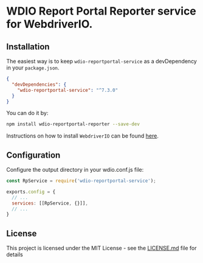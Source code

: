 WDIO Report Portal Reporter service for WebdriverIO.
====================

## Installation
The easiest way is to keep `wdio-reportportal-service` as a devDependency in your `package.json`.
```json
{
  "devDependencies": {
    "wdio-reportportal-service": "^7.3.0"
  }
}
```
You can do it by:

```bash
npm install wdio-reportportal-reporter --save-dev
```

Instructions on how to install `WebdriverIO` can be found [here](http://webdriver.io/guide/getstarted/install.html).

## Configuration
Configure the output directory in your wdio.conf.js file:
```js
const RpService = require('wdio-reportportal-service');

exports.config = {
  // ...
  services: [[RpService, {}]],
  // ...
}
```

## License

This project is licensed under the MIT License - see the [LICENSE.md](https://github.com/BorisOsipov/wdio-reportportal-service/blob/master/LICENSE) file for details
